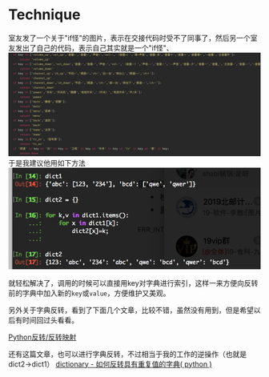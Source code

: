 # Technique

室友发了一个关于"if怪"的图片，表示在交接代码时受不了同事了，然后另一个室友发出了自己的代码，表示自己其实就是一个"if怪"、
![123](https://github.com/angel-star/ARTS/blob/master/2018_07_22/QQ20180720-0.jpg)
于是我建议他用如下方法
![12334](https://github.com/angel-star/ARTS/blob/master/2018_07_22/QQ20180720-151738%402x.png)

就轻松解决了，调用的时候可以直接用key对字典进行索引，这样一来方便向反转前的字典中加入新的`key`或`value`，方便维护又美观。

另外关于字典反转，看到了下面几个文章，比较不错，虽然没有用到，但是希望以后有时间回过头看看。

[Python反转/反转映射](http://bbs.bugcode.cn/t/4155)

还有这篇文章，也可以进行字典反转，不过相当于我的工作的逆操作（也就是dict2->dict1）
[dictionary - 如何反转具有重复值的字典( python )](https://ask.helplib.com/python/post_12757987)


